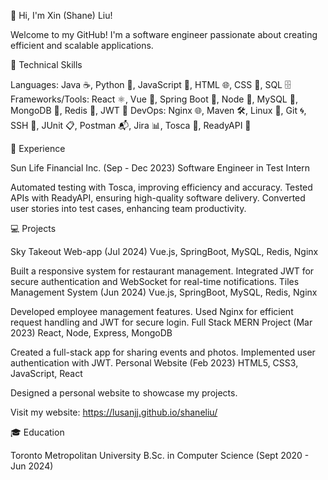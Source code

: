 👋 Hi, I'm Xin (Shane) Liu!

Welcome to my GitHub! I'm a software engineer passionate about creating efficient and scalable applications.

🚀 Technical Skills

Languages: Java ☕, Python 🐍, JavaScript 📜, HTML 🌐, CSS 🎨, SQL 🗄️
Frameworks/Tools: React ⚛️, Vue 🖖, Spring Boot 🚀, Node 🌲, MySQL 🐬, MongoDB 🍃, Redis 🧠, JWT 🔑
DevOps: Nginx 🌐, Maven 🛠️, Linux 🐧, Git 🌀, SSH 🔐, JUnit 📋, Postman 📬, Jira 📊, Tosca 🧪, ReadyAPI 🧬

💼 Experience

Sun Life Financial Inc. (Sep - Dec 2023)
Software Engineer in Test Intern

Automated testing with Tosca, improving efficiency and accuracy.
Tested APIs with ReadyAPI, ensuring high-quality software delivery.
Converted user stories into test cases, enhancing team productivity.

💻 Projects

Sky Takeout Web-app (Jul 2024)
Vue.js, SpringBoot, MySQL, Redis, Nginx

Built a responsive system for restaurant management.
Integrated JWT for secure authentication and WebSocket for real-time notifications.
Tiles Management System (Jun 2024)
Vue.js, SpringBoot, MySQL, Redis, Nginx

Developed employee management features.
Used Nginx for efficient request handling and JWT for secure login.
Full Stack MERN Project (Mar 2023)
React, Node, Express, MongoDB

Created a full-stack app for sharing events and photos.
Implemented user authentication with JWT.
Personal Website (Feb 2023)
HTML5, CSS3, JavaScript, React

Designed a personal website to showcase my projects.

Visit my website: 
https://lusanjj.github.io/shaneliu/

🎓 Education

Toronto Metropolitan University
B.Sc. in Computer Science (Sept 2020 - Jun 2024)
 
